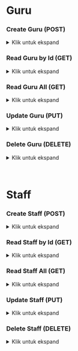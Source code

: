 # Guru

### <b>Create Guru (POST)</b>

<details>
<summary> Klik untuk ekspand </summary>
<table>
<tr>
    <td> URL </td>
    <td> {{baseURL}}/api/v1/Guru </td>
</tr>
<tr>
    <td> Method </td>
    <td> POST </td>
</tr>
<tr>
    <td> <b> Header </b></td>
    <td> Authorization : Bearer Token </td>
</tr>
<tr>
    <td> <b> Body </b></td>
    <td>

```json
{
  "nama": "Ernawati",
  "alamat": "Bogor",
  "hobi": "Membaca"
}
```

</td>
</tr>

<tr>
    <td> <b> Respon Success </b></td>
    <td>

```json
{
  "code": 201,
  "message": "Data Guru Berhasil diinput",
  "data": {
    "id": 1234,
    "nama": "Ernawati",
    "alamat": "Bogor",
    "hobi": "Membaca"
  }
}
```

</td>
</tr>

<tr>
    <td> <b> Respon Conflict </b></td>
    <td>

```json
{
  "code": 409,
  "message": "Nama Guru Telah digunakan",
  "data": {
    "value": "Ernawati",
    "property": "nama",
    "location": "body"
  }
}
```

</td>
</tr>

</table>
</details>

### <b>Read Guru by Id (GET)</b>

<details>
<summary> Klik untuk ekspand </summary>

<table>
<tr>
    <td> URL </td>
    <td> {{baseURL}}/api/v1/Guru </td>
</tr>
<tr>
    <td> EXAMPLE </td>
    <td> {{baseURL}}/api/v1/Guru?id=1234 </td>
</tr>
<tr>
    <td> Method </td>
    <td> GET </td>
</tr>
<tr>
    <td> <b> Header </b></td>
    <td> Authorization : Bearer Token </td>
</tr>
<tr>
    <td> <b> Query </b></td>
    <td> id=1234 </td>
</tr>

<tr>
    <td> <b> Respon Success With Query </b></td>
    <td>

```json
{
  "code": 200,
  "message": "Data Guru Berhasil diinput",
  "data": {
    "nama": "Ernawati",
    "alamat": "Bogor",
    "hobi": "Membaca"
  }
}
```

</td>
</tr>

<tr>
    <td> <b> Respon Not Found </b></td>
    <td>

```json
{
  "code": 404,
  "message": "ID Guru tidak ditemukan",
  "data": {
    "value": "1234",
    "property": "id",
    "location": "query"
  }
}
```

</td>
</tr>
</table>
</details>

### <b>Read Guru All (GET)</b>

<details>
<summary> Klik untuk ekspand </summary>

<table>
<tr>
    <td> URL </td>
    <td> {{baseURL}}/api/v1/Guru </td>
</tr>

<tr>
    <td> Method </td>
    <td> GET </td>
</tr>
<tr>
    <td> <b> Header </b></td>
    <td> Authorization : Bearer Token </td>
</tr>

<tr>
    <td> <b> Respon Success </b></td>
    <td>

```json
{
  "code": 200,
  "message": "Sukses",
  "data": [
    {
      "id": 1234,
      "nama": "Ernawati",
      "alamat": "Bogor",
      "hobi": "Membaca"
    },
    {
      "id": 1235,
      "nama": "Fendra",
      "alamat": "Jakarta",
      "hobi": "Olahraga"
    }
  ]
}
```

</td>
</tr>

<tr>
    <td> <b> Respon Not Found </b></td>
    <td>

```json
{
  "code": 404,
  "message": "ID Guru tidak ditemukan",
  "data": {
    "value": "1234",
    "property": "id",
    "location": "query"
  }
}
```

</td>
</tr>
</table>
</details>

### <b>Update Guru (PUT)</b>

<details>
<summary> Klik untuk ekspand </summary>

<table>
<tr>
    <td> URL </td>
    <td> {{baseURL}}/api/v1/Guru </td>
</tr>
<tr>
    <td> Method </td>
    <td> PUT </td>
</tr>
<tr>
    <td> <b> Header </b></td>
    <td> Authorization : Bearer Token </td>
</tr>
<tr>
    <td> <b> Body </b></td>
    <td>

```json
{
  "id": 1234,
  "nama": "Ernawati Hana",
  "alamat": "Bogor",
  "hobi": "Menulis"
}
```

</td>
</tr>

<tr>
    <td> <b> Respon Success </b></td>
    <td>

```json
{
  "code": 201,
  "message": "Data Guru Berhasil diubah",
  "data": {
    "id": 1234,
    "nama": "Ernawati Hana",
    "alamat": "Bogor",
    "hobi": "Menulis"
  }
}
```

</td>
</tr>

<tr>
    <td> <b> Respon Conflict </b></td>
    <td>

```json
{
  "code": 409,
  "message": "Nama Guru Telah digunakan",
  "data": {
    "value": "Ernawati Hana",
    "property": "nama",
    "location": "body"
  }
}
```

</td>
</tr>

<tr>
    <td> <b> Respon Not Found </b></td>
    <td>

```json
{
  "code": 404,
  "message": "ID Guru tidak ditemukan",
  "data": {
    "value": "1234",
    "property": "id",
    "location": "body"
  }
}
```

</td>
</tr>

</table>
</details>

### <b>Delete Guru (DELETE)</b>

<details>
<summary> Klik untuk ekspand </summary>

<table>
<tr>
    <td> URL </td>
    <td> {{baseURL}}/api/v1/Guru </td>
</tr>
<tr>
    <td> EXAMPLE </td>
    <td> {{baseURL}}/api/v1/Guru?id=1234 </td>
</tr>
<tr>
    <td> Method </td>
    <td> DELETE </td>
</tr>
<tr>
    <td> <b> Header </b></td>
    <td> Authorization : Bearer Token </td>
</tr>
<tr>
    <td> <b> Query </b></td>
    <td> id=1234 </td>
</tr>

<tr>
    <td> <b> Respon Success</b></td>
    <td>

```json
{
  "code": 200,
  "message": "Data Guru Berhasil dihapus",
  "data": []
}
```

</td>
</tr>

<tr>
    <td> <b> Respon Not Found </b></td>
    <td>

```json
{
  "code": 404,
  "message": "ID Guru tidak ditemukan",
  "data": {
    "value": "1234",
    "property": "id",
    "location": "query"
  }
}
```

</td>
</tr>
</table>
</details>
</br></br>

# Staff

### <b>Create Staff (POST)</b>

<details>
<summary> Klik untuk ekspand </summary>

<table>
<tr>
    <td> URL </td>
    <td> {{baseURL}}/api/v1/Staff </td>
</tr>
<tr>
    <td> Method </td>
    <td> POST </td>
</tr>
<tr>
    <td> <b> Header </b></td>
    <td> Authorization : Bearer Token </td>
</tr>
<tr>
    <td> <b> Body </b></td>
    <td>

```json
{
  "nama": "Arif",
  "alamat": "Bogor",
  "hobi": "Panahan"
}
```

</td>
</tr>

<tr>
    <td> <b> Respon Success </b></td>
    <td>

```json
{
  "code": 201,
  "message": "Data Staff Berhasil diinput",
  "data": {
    "id": 1235,
    "nama": "Arif",
    "alamat": "Bogor",
    "hobi": "Panahan"
  }
}
```

</td>
</tr>

<tr>
    <td> <b> Respon Conflict </b></td>
    <td>

```json
{
  "code": 409,
  "message": "Nama Staff Telah digunakan",
  "data": {
    "value": "Arif",
    "property": "nama",
    "location": "body"
  }
}
```

</td>
</tr>

</table>
</details>

### <b>Read Staff by Id (GET)</b>

<details>
<summary> Klik untuk ekspand </summary>

<table>
<tr>
    <td> URL </td>
    <td> {{baseURL}}/api/v1/Staff </td>
</tr>
<tr>
    <td> EXAMPLE </td>
    <td> {{baseURL}}/api/v1/Staff?id=1235 </td>
</tr>
<tr>
    <td> Method </td>
    <td> GET </td>
</tr>
<tr>
    <td> <b> Header </b></td>
    <td> Authorization : Bearer Token </td>
</tr>
<tr>
    <td> <b> Query </b></td>
    <td> id=1235 </td>
</tr>

<tr>
    <td> <b> Respon Success With Query </b></td>
    <td>

```json
{
  "code": 200,
  "message": "Data Staff Berhasil diinput",
  "data": {
    "nama": "Arif",
    "alamat": "Bogor",
    "hobi": "Panahan"
  }
}
```

</td>
</tr>

<tr>
    <td> <b> Respon Not Found </b></td>
    <td>

```json
{
  "code": 404,
  "message": "ID Staff tidak ditemukan",
  "data": {
    "value": "1235",
    "property": "id",
    "location": "query"
  }
}
```

</td>
</tr>
</table>
</details>

### <b>Read Staff All (GET)</b>

<details>
<summary> Klik untuk ekspand </summary>

<table>
<tr>
    <td> URL </td>
    <td> {{baseURL}}/api/v1/Staff </td>
</tr>

<tr>
    <td> Method </td>
    <td> GET </td>
</tr>
<tr>
    <td> <b> Header </b></td>
    <td> Authorization : Bearer Token </td>
</tr>

<tr>
    <td> <b> Respon Success </b></td>
    <td>

```json
{
  "code": 200,
  "message": "Sukses",
  "data": [
    {
      "id": 1235,
      "nama": "Arif",
      "alamat": "Bogor",
      "hobi": "Panahan"
    },
    {
      "id": 1236,
      "nama": "Ajang",
      "alamat": "Bogor",
      "hobi": "Tidur"
    }
  ]
}
```

</td>
</tr>

<tr>
    <td> <b> Respon Not Found </b></td>
    <td>

```json
{
  "code": 404,
  "message": "ID Staff tidak ditemukan",
  "data": {
    "value": "1235",
    "property": "id",
    "location": "query"
  }
}
```

</td>
</tr>
</table>
</details>

### <b>Update Staff (PUT)</b>

<details>
<summary> Klik untuk ekspand </summary>

<table>
<tr>
    <td> URL </td>
    <td> {{baseURL}}/api/v1/Staff </td>
</tr>
<tr>
    <td> Method </td>
    <td> PUT </td>
</tr>
<tr>
    <td> <b> Header </b></td>
    <td> Authorization : Bearer Token </td>
</tr>
<tr>
    <td> <b> Body </b></td>
    <td>

```json
{
  "id": 1235,
  "nama": "Arif Hidayat",
  "alamat": "Bogor",
  "hobi": "E-Panahan"
}
```

</td>
</tr>

<tr>
    <td> <b> Respon Success </b></td>
    <td>

```json
{
  "code": 201,
  "message": "Data Staff Berhasil diubah",
  "data": {
    "id": 1235,
    "nama": "Arif Hidayat",
    "alamat": "Bogor",
    "hobi": "Panahan"
  }
}
```

</td>
</tr>

<tr>
    <td> <b> Respon Conflict </b></td>
    <td>

```json
{
  "code": 409,
  "message": "Nama Staff Telah digunakan",
  "data": {
    "value": "Arif Hidayat",
    "property": "nama",
    "location": "body"
  }
}
```

</td>
</tr>

<tr>
    <td> <b> Respon Not Found </b></td>
    <td>

```json
{
  "code": 404,
  "message": "ID Staff tidak ditemukan",
  "data": {
    "value": "1235",
    "property": "id",
    "location": "body"
  }
}
```

</td>
</tr>

</table>
</details>

### <b>Delete Staff (DELETE)</b>

<details>
<summary> Klik untuk ekspand </summary>

<table>
<tr>
    <td> URL </td>
    <td> {{baseURL}}/api/v1/Staff </td>
</tr>
<tr>
    <td> EXAMPLE </td>
    <td> {{baseURL}}/api/v1/Staff?id=1235 </td>
</tr>
<tr>
    <td> Method </td>
    <td> DELETE </td>
</tr>
<tr>
    <td> <b> Header </b></td>
    <td> Authorization : Bearer Token </td>
</tr>
<tr>
    <td> <b> Query </b></td>
    <td> id=5 </td>
</tr>

<tr>
    <td> <b> Respon Success</b></td>
    <td>

```json
{
  "code": 200,
  "message": "Data Staff Berhasil dihapus",
  "data": []
}
```

</td>
</tr>

<tr>
    <td> <b> Respon Not Found </b></td>
    <td>

```json
{
  "code": 404,
  "message": "ID Staff tidak ditemukan",
  "data": {
    "value": "1235",
    "property": "id",
    "location": "query"
  }
}
```

</td>
</tr>
</table>
</details>
